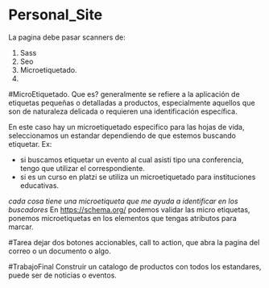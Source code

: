 # Personal_Site
La pagina debe pasar scanners de:
1. Sass
2. Seo
3. Microetiquetado.
4. 

#MicroEtiquetado.
Que es? generalmente se refiere a la aplicación de etiquetas pequeñas o detalladas a productos, especialmente aquellos que son de naturaleza delicada o requieren una identificación específica.

En este caso hay un microetiquetado especifico para las hojas de vida, seleccionamos un estandar dependiendo de que estemos buscando etiquetar.
Ex: 
- si buscamos etiquetar un evento al cual asisti tipo una conferencia, tengo que utilizar el correspondiente.
- si es un curso en platzi se utiliza un microetiquetado para instituciones educativas.

*cada cosa tiene una microetiqueta que me ayuda a identificar en los buscadores*
En https://schema.org/ podemos validar las micro etiquetas, ponemos microetiquetas en los elementos que tengas atributos para marcar.

#Tarea 
dejar dos botones accionables, call to action, que abra la pagina del correo o un documento o algo.

#TrabajoFinal
Construir un catalogo de productos con todos los estandares, puede ser de noticias o eventos.
